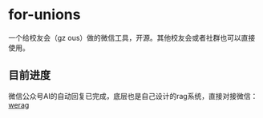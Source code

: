 # for-unions
一个给校友会（gz ous）做的微信工具，开源。其他校友会或者社群也可以直接使用。

## 目前进度

微信公众号AI的自动回复已完成，底层也是自己设计的rag系统，直接对接微信：[werag](https://github.com/zhenhao-ma/werag)


